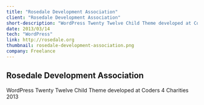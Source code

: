 ```yaml
---
title: "Rosedale Development Association"
client: "Rosedale Development Association"
short-description: "WordPress Twenty Twelve Child Theme developed at Coders 4 Charities 2013"
date: 2013/03/14
tech: "WordPress"
link: http://rosedale.org
thumbnail: rosedale-development-association.png
company: Freelance
---
```


## Rosedale Development Association

WordPress Twenty Twelve Child Theme developed at Coders 4 Charities 2013
